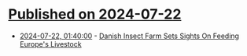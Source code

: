 # [Published on 2024-07-22](index.md)

* [2024-07-22, 01:40:00](https://soylentnews.org/article.pl?sid=24/07/20/152243&from=rss) - [Danish Insect Farm Sets Sights On Feeding Europe's Livestock](https://soylentnews.org/article.pl?sid=24/07/20/152243&from=rss)
